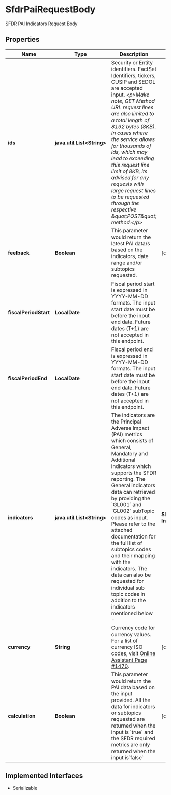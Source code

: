 

# SfdrPaiRequestBody

SFDR PAI Indicators Request Body

## Properties

Name | Type | Description | Notes
------------ | ------------- | ------------- | -------------
**ids** | **java.util.List&lt;String&gt;** | Security or Entity identifiers. FactSet Identifiers, tickers, CUSIP and SEDOL are accepted input.  *&lt;p&gt;Make note, GET Method URL request lines are also limited to a total length of 8192 bytes (8KB). In cases where the service allows for thousands of ids, which may lead to exceeding this request line limit of 8KB, its advised for any requests with large request lines to be requested through the respective \&quot;POST\&quot; method.&lt;/p&gt;*  | 
**feelback** | **Boolean** | This parameter would return the latest PAI data/s based on the indicators, date range and/or subtopics requested.  |  [optional]
**fiscalPeriodStart** | **LocalDate** | Fiscal period start is expressed in YYYY-MM-DD formats. The input start date must be before the input end date. Future dates (T+1) are not accepted in this endpoint.  | 
**fiscalPeriodEnd** | **LocalDate** | Fiscal period end is expressed in YYYY-MM-DD formats. The input start date must be before the input end date. Future dates (T+1) are not accepted in this endpoint.  | 
**indicators** | **java.util.List&lt;String&gt;** | The indicators are the Principal Adverse Impact (PAI) metrics which consists of General, Mandatory and Additional indicators which supports the SFDR reporting.   The General indicators data can retrieved by providing the &#x60;GL001&#x60; and &#x60;GL002&#x60; subTopic codes as input. Please refer to the attached documentation for the full list of subtopics codes and their mapping with the indicators.  The data can also be requested for individual sub topic codes in addition to the indicators mentioned below -    |**SFDR PAI Indicators**|**Description**| |---|---| |**MandatoryIndicators**| Mandatory indicators are the indicators which must be reported under the EU Sustainable Finance Disclosure Regulation (SFDR).| |**AdditionalIndicators**| These are additional environmental and social indicators as mentioned in additional tables as provided in the Annex 1 table in the SFDR RTS report.| |**GHGEmissions**| This mandatory indicator includes metrics related to greenhouse emissions such as - Scope 1, 2, and 3 emissions, footprint and intensity and energy consumption from non-renewable and high climate sectors.| |**Biodiversity**| This mandatory indicator includes metrics pertaining to biodiversity and a company&#39;s impacts on biodiversity-sensitive areas.| |**Water**| This mandatory indicator includes data relating to emissions to water as made by the companies.| |**Waste**| This mandatory indicator includes data relating to hazardous waste as generated by the companies.| |**SocialEmployeeMatters**| This mandatory indicator includes employee-related metrics like gender diversity, pay gap and social-related metrics like violation of UNGC/OECD principles and exposure to controversial weapons.| |**Emissions**| This additional indicator includes metrics related to air pollutants, inorganic pollutants and ozone depleting substance. | |**EnergyPerformance**| This additional indicator includes metrics related to various sources of non-renewable energy as used by the companies. | |**WaterWasteMaterialEmissions**| This mandatory indicator includes employee-related metrics like gender diversity, pay gap and social-related metrics like violation of UNGC/OECD principles and exposure to controversial weapons.| |**AdditionalEmployeeMatters**| This additional indicator includes metrics related to workplace discrimination and safety, whistleblower mechanism and supplier code of conduct.| |**HumanRights**| This additional indicator includes metrics related to both policies and performance of a company in the areas of human rights, forced labor and human trafficking.| |**AntiCorruptionAntiBribery**| This additional indicator includes data related to company violations of anti-corruption and anti-bribery laws, and resulting fines.|  |  [optional]
**currency** | **String** | Currency code for currency values. For a list of currency ISO codes, visit [Online Assistant Page #1470](https://oa.apps.factset.com/pages/1470).  |  [optional]
**calculation** | **Boolean** | This parameter would return the PAI data based on the input provided. All the data for indicators or subtopics requested are returned when the input is &#x60;true&#x60; and the SFDR required metrics are only returned when the input is&#x60;false&#x60;  |  [optional]


## Implemented Interfaces

* Serializable


